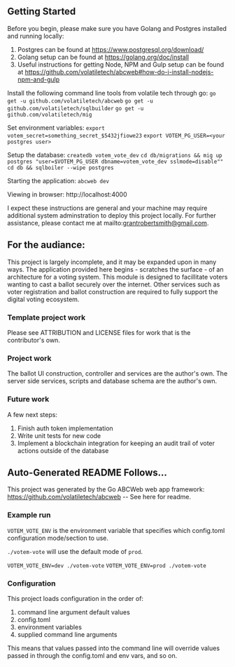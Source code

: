 ## Getting Started 

Before you begin, please make sure you have Golang and Postgres installed and running locally:

1. Postgres can be found at https://www.postgresql.org/download/
2. Golang setup can be found at https://golang.org/doc/install
3. Useful instructions for getting Node, NPM and Gulp setup can be found at https://github.com/volatiletech/abcweb#how-do-i-install-nodejs-npm-and-gulp

Install the following command line tools from volatile tech through go:
`go get -u github.com/volatiletech/abcweb`
`go get -u github.com/volatiletech/sqlbuilder`
`go get -u github.com/volatiletech/mig`

Set environment variables:
`export votem_secret=something_secret_$5432jfiowe23`
`export VOTEM_PG_USER=<your postgres user>`

Setup the database:
`createdb votem_vote_dev`
`cd db/migrations && mig up postgres "user=$VOTEM_PG_USER dbname=votem_vote_dev sslmode=disable""`
`cd db && sqlboiler --wipe postgres`

Starting the application:
`abcweb dev`

Viewing in browser:
http://localhost:4000

I expect these instructions are general and your machine may require additional system 
adminstration to deploy this project locally. For further assistance, please contact me 
at mailto:grantrobertsmith@gmail.com.


## For the audiance:

This project is largely incomplete, and it may be expanded upon in many ways. The application 
provided here begins - scratches the surface - of an architecture for a voting system. This module 
is designed to facillitate voters wanting to cast a ballot securely over the internet. Other services 
such as voter registration and ballot construction are required to fully support the digital voting 
ecosystem.

### Template project work

Please see ATTRIBUTION and LICENSE files for work that is the contributor's own.

### Project work

The ballot UI construction, controller and services are the author's own. The server side services, scripts 
and database schema are the author's own.

### Future work

A few next steps:

1. Finish auth token implementation
2. Write unit tests for new code
3. Implement a blockchain integration for keeping an audit trail of voter actions outside of the database

## Auto-Generated README Follows...

This project was generated by the Go ABCWeb web app framework: 
https://github.com/volatiletech/abcweb -- See here for readme.

### Example run 

`VOTEM_VOTE_ENV` is the environment variable that specifies which
config.toml configuration mode/section to use.

`./votem-vote` will use the default mode of `prod`.

`VOTEM_VOTE_ENV=dev ./votem-vote`
`VOTEM_VOTE_ENV=prod ./votem-vote`

### Configuration

This project loads configuration in the order of:

1. command line argument default values
2. config.toml
3. environment variables
4. supplied command line arguments

This means that values passed into the command line will
override values passed in through the config.toml and env vars, and so on.
